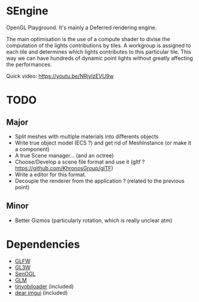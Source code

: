 # SEngine

OpenGL Playground.
It's mainly a Deferred rendering engine.

The main optimisation is the use of a compute shader to divise the computation of the lights contributions by tiles. A workgroup is assigned to each tile and determines which lights contributes to this particular tile. This way we can have hundreds of dynamic point lights without greatly affecting the performances. 

Quick video:
https://youtu.be/NRjylzEVU9w

# TODO
## Major
 * Split meshes with multiple materials into differents objects
 * Write true object model (ECS ?) and get rid of MeshInstance (or make it a component)
 * A true Scene manager... (and an octree)
 * Choose/Develop a scene file format and use it (gltf ? https://github.com/KhronosGroup/glTF)
 * Write a editor for this format.
 * Decouple the renderer from the application ? (related to the previous point)

## Minor
 * Better Gizmos (particularly rotation, which is really unclear atm)

# Dependencies

 * [GLFW](http://www.glfw.org/)
 * [GL3W](https://github.com/skaslev/gl3w)
 * [SenOGL](https://github.com/Senryoku/SenOGL)
 * [GLM](http://glm.g-truc.net/0.9.7/index.html)
 * [tinyobjloader](https://github.com/syoyo/tinyobjloader) (included)
 * [dear imgui](https://github.com/ocornut/imgui) (included)
